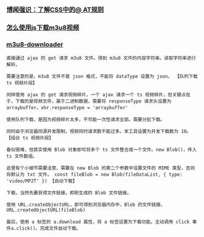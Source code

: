 ### [博闻强识：了解CSS中的@ AT规则](https://www.zhangxinxu.com/wordpress/2015/08/know-css-at-rules/)

### [怎么使用js下载m3u8视频](https://www.ljhmp.com/article-detail.html?id=25)

### [m3u8-downloader](https://gitee.com/jin2014/m3u8-downloader)

```
直接通过 ajax 的 get 请求 m3u8 文件。得到 m3u8 文件的内容字符串。读取字符串进行解析。

需要注意的是，m3u8 文件不是 json 格式，不能将 dataType 设置为 json。 【队列下载 ts 视频片段】

同样使用 ajax 的 get 请求视频碎片，一个 ajax 请求一个 ts 视频碎片，但关键点在于，下载的是视频文件，属于二进制数据，需要将 responseType 请求头设置为 arraybuffer。xhr.responseType = 'arraybuffer'

使用队列下载，是因为视频碎片太多，不可能一次性请求全部。需要分批下载。

同时由于浏览器同源并发限制，视频同时请求数不能过多。本工具设置为并发下载数为 10。 【组合 ts 视频片段】

看似很难，但其实使用 Blob 对象即可将多个 ts 文件整合成一个文件。new Blob()，传入 ts 文件数组。

这里有个小细节需要注意，需要在 new Blob 的第二个参数中设置文件的 MIME 类型，否则将默认为 txt 文件。 const fileBlob = new Blob(fileDataList, { type: 'video/MP2T' }) 【自动下载】

下载，当然先要获得文件链接，即刚生成的 Blob 文件链接。

使用 URL.createObjectURL，即可得到浏览器内存中，Blob 的文件链接。URL.createObjectURL(fileBlob)

最后，使用 a 标签的 a.download 属性，将 a 标签设置为下载功能。主动调用 click 事件a.click()。完成文件自动下载。
```
